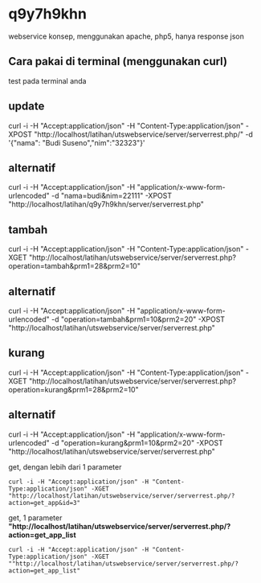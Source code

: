 # q9y7h9khn
webservice konsep, menggunakan apache, php5, hanya response json

Cara pakai di terminal (menggunakan curl)
---------------------------------------------------------------------

test pada terminal anda 

update
-------------

curl -i -H "Accept:application/json" -H "Content-Type:application/json" -XPOST "http://localhost/latihan/utswebservice/server/serverrest.php/" -d '{"nama": "Budi Suseno","nim":"32323"}'

alternatif
-------------------------
curl -i -H "Accept:application/json" -H "application/x-www-form-urlencoded" -d "nama=budi&nim=22111" -XPOST "http://localhost/latihan/q9y7h9khn/server/serverrest.php"

tambah
-----------------------
curl -i -H "Accept:application/json" -H "Content-Type:application/json" -XGET "http://localhost/latihan/utswebservice/server/serverrest.php?operation=tambah&prm1=28&prm2=10"

alternatif
------------------
curl -i -H "Accept:application/json" -H "application/x-www-form-urlencoded" -d "operation=tambah&prm1=10&prm2=20" -XPOST "http://localhost/latihan/utswebservice/server/serverrest.php"

kurang
----------------
curl -i -H "Accept:application/json" -H "Content-Type:application/json" -XGET "http://localhost/latihan/utswebservice/server/serverrest.php?operation=kurang&prm1=28&prm2=10"

alternatif
-------------------
curl -i -H "Accept:application/json" -H "application/x-www-form-urlencoded" -d "operation=kurang&prm1=10&prm2=20" -XPOST "http://localhost/latihan/utswebservice/server/serverrest.php"


get, dengan lebih dari 1 parameter
```
curl -i -H "Accept:application/json" -H "Content-Type:application/json" -XGET "http://localhost/latihan/utswebservice/server/serverrest.php/?action=get_app&id=3"
```

get, 1 parameter
**"http://localhost/latihan/utswebservice/server/serverrest.php/?action=get_app_list**
```
curl -i -H "Accept:application/json" -H "Content-Type:application/json" -XGET ""http://localhost/latihan/utswebservice/server/serverrest.php/?action=get_app_list"
```
